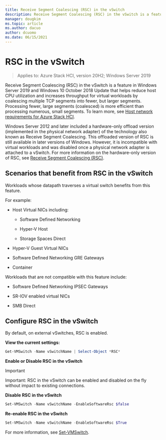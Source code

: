 ```yaml
---
title: Receive Segment Coalescing (RSC) in the vSwitch
description: Receive Segment Coalescing (RSC) in the vSwitch is a feature in Windows Server 2019 and Windows 10 October 2018 Update that helps reduce host CPU utilization and increases throughput for virtual workloads by coalescing multiple TCP segments into fewer, but larger segments. Processing fewer, large segments (coalesced) is more efficient than processing numerous, small segments.
manager: dougkim
ms.topic: article
ms.author: dacuo
author: dcuomo
ms.date: 06/15/2021
---
```


# RSC in the vSwitch

>Applies to: Azure Stack HCI, version 20H2; Windows Server 2019

Receive Segment Coalescing (RSC) in the vSwitch is a feature in Windows Server 2019 and Windows 10 October 2018 Update that helps reduce host CPU utilization and increases throughput for virtual workloads by coalescing multiple TCP segments into fewer, but larger segments. Processing fewer, large segments (coalesced) is more efficient than processing numerous, small segments. To learn more, see [Host network requirements for Azure Stack HCI](/azure-stack/hci/concepts/host-network-requirements.md).

Windows Server 2012 and later included a hardware-only offload version (implemented in the physical network adapter) of the technology also known as Receive Segment Coalescing. This offloaded version of RSC is still available in later versions of Windows. However, it is incompatible with virtual workloads and was disabled once a physical network adapter is attached to a vSwitch. For more information on the hardware-only version of RSC, see [Receive Segment Coalescing (RSC)](/previous-versions/windows/it-pro/windows-server-2012-R2-and-2012/hh997024(v=ws.11)).

## Scenarios that benefit from RSC in the vSwitch

Workloads whose datapath traverses a virtual switch benefits from this feature.

For example:

-   Host Virtual NICs including:

    -   Software Defined Networking

    -   Hyper-V Host

    -   Storage Spaces Direct

-   Hyper-V Guest Virtual NICs

-   Software Defined Networking GRE Gateways

-   Container

Workloads that are not compatible with this feature include:

-   Software Defined Networking IPSEC Gateways

-   SR-IOV enabled virtual NICs

-   SMB Direct

## Configure RSC in the vSwitch


By default, on external vSwitches, RSC is enabled.

**View the current settings:**

```PowerShell
Get-VMSwitch -Name vSwitchName | Select-Object *RSC*
```

**Enable or Disable RSC in the vSwitch**


>[!IMPORTANT]
>Important: RSC in the vSwitch can be enabled and disabled on the fly without impact to existing connections.


**Disable RSC in the vSwitch**

```PowerShell
Set-VMSwitch -Name vSwitchName -EnableSoftwareRsc $false
```

**Re-enable RSC in the vSwitch**

```PowerShell
Set-VMSwitch -Name vSwitchName -EnableSoftwareRsc $True
```
For more information, see [Set-VMSwitch](/powershell/module/hyper-v/set-vmswitch).
